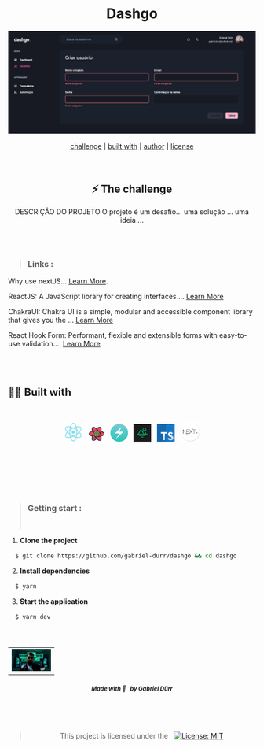 <h1 align="center" class="line-1 anim-typewriter">Dashgo</h1>

<div align="center">
        <img align="center" src="./.github/dashgo2.png" alt="Imagem do projeto"> 
        
        
</div>

<br/>

<div align="center"  class="links">
        <a href="#challenge">challenge</a> |
        <a href="#built_with">built with</a> |
        <a href="#author">author</a> |
        <a href="#license">license</a> 
</div>

<br/>
<br/>

<h2 id="challenge"  align="center">⚡ The challenge </h2>

<div align="center">
        <p> DESCRIÇÃO DO PROJETO O projeto é um desafio... uma solução ... uma ideia ... </p>
</div>

<br/><br/>

> <h3> Links : </h3>

Why use nextJS... [Learn More](https://nextjs.org/learn/foundations/about-nextjs/what-is-nextjs#:~:text=js%3F-,Next.,and%20optimizations%20for%20your%20application. "Clique para ser redirecionado!").

ReactJS: A JavaScript library for creating interfaces ... [Learn More](https://pt-br.reactjs.org/ "Clique para ser redirecionado!")

ChakraUI: Chakra UI is a simple, modular and accessible component library that gives you the ... [Learn More](https://chakra-ui.com/ "Clique para ser redirecionado!")

React Hook Form: Performant, flexible and extensible forms with easy-to-use validation.... [Learn More](https://react-hook-form.com/get-started/ "Clique para ser redirecionado!")

<br/><br/>

<h2 id="built_with"> 🧙‍♂️ Built with</h2>

<br>

<div align="center" class="container-icons">

<p float="left">

<img id="REACTJS"  src="./.github/reactjs.png" width="39px"   hspace="4"/>

<img id="REACTQUERY" src="./.github/reactquery.png" width="32px"  hspace="4"/>
                                                                   
<img id="CHAKRA-UI"  src="./.github/chakraui.png" width="36px"  hspace="4"/>
                                                                          
<img id="MIRAGEJS" src="./.github/miragejs.png" width="36px"  hspace="4"/> 
                                                           
<img align="TYPESCRIPT"  src="./.github/typescript.png" width="36px"  hspace="4"/>

<img id="NEXTJS"  src="./.github/nextjs.webp" width="40px"  hspace="4"/>



</p>
        
</div>

<br>

<br/>
<br/>
<br/>
<br/>

> <h3> Getting start : </h3>
> <br/>

<div>

1. <b>Clone the project</b>

```bash
  $ git clone https://github.com/gabriel-durr/dashgo && cd dashgo
```

2. <b>Install dependencies</b>

```bash
  $ yarn 
```

3. <b>Start the application</b>

```bash
  $ yarn dev
```

</div>

<br>

<h5 id = "author" align="center"></h5>

<table align="center">
  <tr>
      <td>
      <a href="https://github.com/gabriel-durr">
        <img src="./.github/avatar.png" width="80px;" alt="Image Gabriel Dürr Author"/><br>
      </a>
      </td>
  </tr>
</table>

<div align="center">
        <sub><b><em>Made with 💜&ensp; by Gabriel Dürr </em></b></sub>
</div>

<br/>
<br/>
<br/>

<h2></h2>

<div align="center">
        
<h3 id="license" ></h3>

> This project is licensed under the &nbsp; [![License: MIT](https://img.shields.io/badge/License-MIT-yellow.svg)](LICENSE)

</div>
